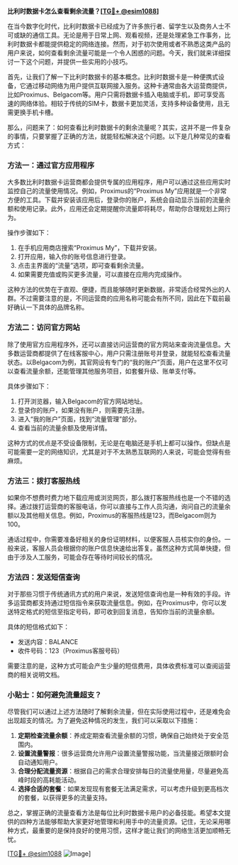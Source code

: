 **比利时数据卡怎么查看剩余流量？[[TG💪+ @esim1088](https://t.me/s/esim1088)]**

在当今数字化时代，比利时数据卡已经成为了许多旅行者、留学生以及商务人士不可或缺的通信工具。无论是用于日常上网、观看视频，还是处理紧急工作事务，比利时数据卡都能提供稳定的网络连接。然而，对于初次使用或者不熟悉这类产品的用户来说，如何查看剩余流量可能是一个令人困惑的问题。今天，我们就来详细探讨一下这个问题，并提供一些实用的小技巧。

首先，让我们了解一下比利时数据卡的基本概念。比利时数据卡是一种便携式设备，它通过移动网络为用户提供互联网接入服务。这种卡通常由各大运营商提供，比如Proximus、Belgacom等。用户只需将数据卡插入电脑或手机，即可享受高速的网络体验。相较于传统的SIM卡，数据卡更加灵活，支持多种设备使用，且无需更换手机卡槽。

那么，问题来了：如何查看比利时数据卡的剩余流量呢？其实，这并不是一件复杂的事情，只要掌握了正确的方法，就能轻松解决这个问题。以下是几种常见的查看方式：

### 方法一：通过官方应用程序

大多数比利时数据卡运营商都会提供专属的应用程序，用户可以通过这些应用实时监控自己的流量使用情况。例如，Proximus的“Proximus My”应用就是一个非常方便的工具。下载并安装该应用后，登录你的账户，系统会自动显示当前的流量余额和使用记录。此外，应用还会定期提醒你流量即将耗尽，帮助你合理规划上网行为。

操作步骤如下：
1. 在手机应用商店搜索“Proximus My”，下载并安装。
2. 打开应用，输入你的账号信息进行登录。
3. 点击主界面的“流量”选项，即可查看剩余流量。
4. 如果需要充值或购买更多流量，可以直接在应用内完成操作。

这种方法的优势在于直观、便捷，而且能够随时更新数据，非常适合经常外出的人群。不过需要注意的是，不同运营商的应用名称可能会有所不同，因此在下载前最好确认一下具体的品牌名称。

### 方法二：访问官方网站

除了使用官方应用程序外，还可以直接访问运营商的官方网站来查询流量信息。大多数运营商都提供了在线客服中心，用户只需注册账号并登录，就能轻松查看流量状态。以Belgacom为例，其官网设有专门的“我的账户”页面，用户在这里不仅可以查看流量余额，还能管理其他服务项目，如套餐升级、账单支付等。

具体步骤如下：
1. 打开浏览器，输入Belgacom的官方网站地址。
2. 登录你的账户，如果没有账户，则需要先注册。
3. 进入“我的账户”页面，找到“流量管理”部分。
4. 查看当前的流量余额及使用详情。

这种方式的优点是不受设备限制，无论是在电脑还是手机上都可以操作。但缺点是可能需要一定的网络知识，尤其是对于不太熟悉互联网的人来说，可能会觉得有些麻烦。

### 方法三：拨打客服热线

如果你不想费时费力地下载应用或浏览网页，那么拨打客服热线也是一个不错的选择。通过拨打运营商的客服电话，你可以直接与工作人员沟通，询问自己的流量余额以及其他相关信息。例如，Proximus的客服热线是123，而Belgacom则为100。

通话过程中，你需要准备好相关的身份证明材料，以便客服人员核实你的身份。一般来说，客服人员会根据你的账户信息快速给出答复。虽然这种方式简单快捷，但由于涉及人工服务，可能会存在等待时间较长的情况。

### 方法四：发送短信查询

对于那些习惯于传统通讯方式的用户来说，发送短信查询也是一种有效的手段。许多运营商都支持通过短信指令来获取流量信息。例如，在Proximus中，你可以发送特定格式的短信至指定号码，即可收到回复消息，告知你当前的流量余额。

具体的短信格式如下：
- 发送内容：BALANCE
- 收件号码：123（Proximus客服号码）

需要注意的是，这种方式可能会产生少量的短信费用，具体收费标准可以查阅运营商的相关说明文档。

### 小贴士：如何避免流量超支？

尽管我们可以通过上述方法随时了解剩余流量，但在实际使用过程中，还是难免会出现超支的情况。为了避免这种情况的发生，我们可以采取以下措施：

1. **定期检查流量余额**：养成定期查看流量余额的习惯，确保自己始终处于安全范围内。
2. **设置流量警报**：很多运营商允许用户设置流量警报功能，当流量接近限额时会自动通知用户。
3. **合理分配流量资源**：根据自己的需求合理安排每日的流量使用量，尽量避免高峰时段的高耗能活动。
4. **选择合适的套餐**：如果发现现有套餐无法满足需求，可以考虑升级到更高档次的套餐，以获得更多的流量支持。

总之，掌握正确的流量查看方法是每位比利时数据卡用户的必备技能。希望本文提供的四种方法能够帮助大家更好地管理和利用手中的流量资源。记住，无论采用哪种方式，最重要的是保持良好的使用习惯，这样才能让我们的网络生活更加顺畅无忧。

[[TG💪+ @esim1088](https://t.me/s/esim1088) ![Image](https://i.postimg.cc/4NQfJmqS/Snipaste-2025-05-13-00-14-12.png)]